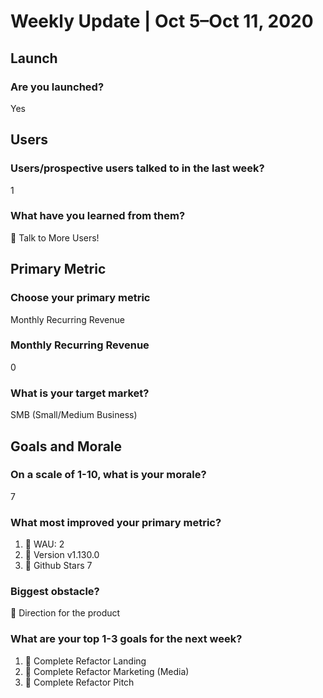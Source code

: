 # Weekly Update | Oct 5–Oct 11, 2020

## Launch

### Are you launched?

Yes

## Users

### Users/prospective users talked to in the last week?

1

### What have you learned from them?

🦄 Talk to More Users!

## Primary Metric

### Choose your primary metric

Monthly Recurring Revenue

### Monthly Recurring Revenue

0

### What is your target market?

SMB (Small/Medium Business)

## Goals and Morale

### On a scale of 1-10, what is your morale?

7

### What most improved your primary metric?

1. 🌈 WAU: 2
2. 🚀 Version v1.130.0
3. 🚗 Github Stars 7

### Biggest obstacle?

🚀 Direction for the product

### What are your top 1-3 goals for the next week?

1. 🌈 Complete Refactor Landing
2. 💅 Complete Refactor Marketing (Media)
3. 👤 Complete Refactor Pitch

